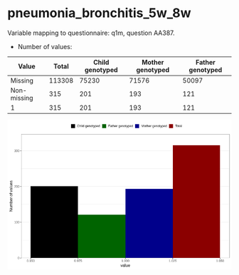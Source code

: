 # pneumonia_bronchitis_5w_8w
Variable mapping to questionnaire: q1m, question AA387.
- Number of values:

| Value | Total | Child genotyped | Mother genotyped | Father genotyped |
| ----- | ----- | --------------- | ---------------- | ---------------- |
| Missing | 113308 | 75230 | 71576 | 50097 |
| Non-missing | 315 | 201 | 193 | 121 |
| 1 | 315 | 201 | 193 | 121 |



![](pneumonia_bronchitis_5w_8w_n.png)



